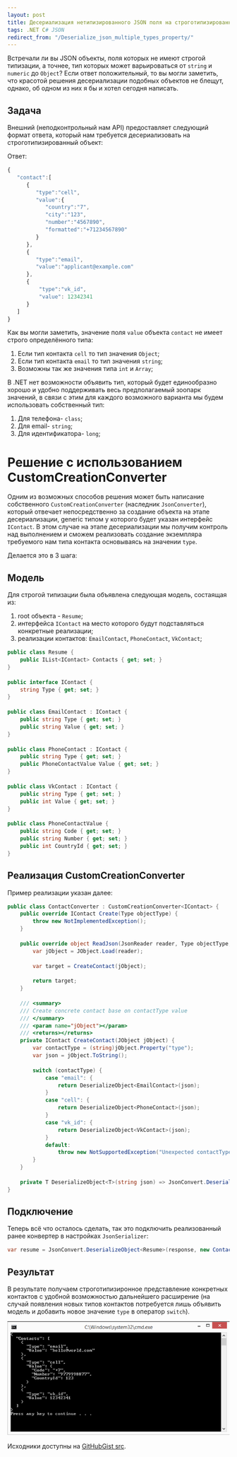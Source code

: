```yaml
---
layout: post
title: Десериализация нетипизированного JSON поля на строготипизированный объект .NET с использованием Newtonsoft.Json
tags: .NET C# JSON
redirect_from: "/Deserialize_json_multiple_types_property/"
---
```


Встречали ли вы JSON объекты, поля которых не имеют строгой типизации, а точнее, тип которых может варьироваться от `string` и `numeric` до `Object`? Если ответ положительный, то вы могли заметить, что красотой решения десериализации подобных объектов не блещут, однако, об одном из них я бы и хотел сегодня написать.

## Задача

Внешний (неподконтрольный нам API) предоставляет следующий формат ответа, который нам требуется десериализовать на строготипизированный объект:

Ответ:

```javascript
{
   "contact":[
      {
         "type":"cell",
         "value":{
            "country":"7",
            "city":"123",
            "number":"4567890",
            "formatted":"+71234567890"
         }
      },
      {
         "type":"email",
         "value":"applicant@example.com"
      },
      {
          "type":"vk_id",
          "value": 12342341
      }
   ]
}
```

Как вы могли заметить, значение поля `value` объекта `contact` не имеет строго определённого типа:

1. Если тип контакта `cell` то тип значения `Object`;
2. Если тип контакта `email` то тип значения `string`;
3. Возможны так же значения типа `int` и `Array`;

В .NET нет возможности объявить тип, который будет единообразно хорошо и удобно поддерживать весь предполагаемый зоопарк значений, в связи с этим для каждого возможного варианта мы будем использовать собственный тип:

1. Для телефона- `class`; 
2. Для email- `string`;
3. Для идентификатора- `long`;

# Решение с использованием CustomCreationConverter

Одним из возможных способов решения может быть написание собственного `CustomCreationConverter` (наследник `JsonConverter`), который отвечает непосредственно за создание объекта на этапе десериализации, generic типом у которого будет указан интерфейс `IContact`. В этом случае на этапе десериализации мы получим контроль над выполнением и сможем реализовать создание экземпляра требуемого нам типа контакта основываясь на значении `type`.

Делается это в 3 шага:

## Модель

Для строгой типизации была объявлена следующая модель, состаящая из:

1. root объекта - `Resume`;
2. интерфейса `IContact` на место которого будут подставляться конкретные реализации;
3. реализации контактов: `EmailContact`, `PhoneContact`, `VkContact`;

```csharp
public class Resume {
    public IList<IContact> Contacts { get; set; }
}

public interface IContact {
    string Type { get; set; }
}

public class EmailContact : IContact {
    public string Type { get; set; }
    public string Value { get; set; }
}

public class PhoneContact : IContact {
    public string Type { get; set; }
    public PhoneContactValue Value { get; set; }
}

public class VkContact : IContact {
    public string Type { get; set; }
    public int Value { get; set; }
}

public class PhoneContactValue {
    public string Code { get; set; }
    public string Number { get; set; }
    public int CountryId { get; set; }
}
```

## Реализация CustomCreationConverter

Пример реализации указан далее:

```csharp
public class ContactConverter : CustomCreationConverter<IContact> {
    public override IContact Create(Type objectType) {
        throw new NotImplementedException();
    }

    public override object ReadJson(JsonReader reader, Type objectType, object existingValue, JsonSerializer serializer) {
        var jObject = JObject.Load(reader);

        var target = CreateContact(jObject);

        return target;
    }

    /// <summary>
    /// Create concrete contact base on contactType value
    /// </summary>
    /// <param name="jObject"></param>
    /// <returns></returns>
    private IContact CreateContact(JObject jObject) {
        var contactType = (string)jObject.Property("type");
        var json = jObject.ToString();

        switch (contactType) {
            case "email": {
                return DeserializeObject<EmailContact>(json);
            }
            case "cell": {
                return DeserializeObject<PhoneContact>(json);
            }
            case "vk_id": {
                return DeserializeObject<VkContact>(json);
            }
            default:
                throw new NotSupportedException("Unexpected contactType: " + contactType);
        }
    }

    private T DeserializeObject<T>(string json) => JsonConvert.DeserializeObject<T>(json);
}
```

## Подключение 

Теперь всё что осталось сделать, так это подключить реализованный ранее конвертер в настройках `JsonSerializer`:

```csharp
var resume = JsonConvert.DeserializeObject<Resume>(response, new ContactConverter());
```

## Результат

В результате получаем строготипизиронное представление конкретных контактов с удобной возможностью дальнейшего расширение (на случай появления новых типов контактов потребуется лишь объявить модель и добавить новое значение `type` в оператор `switch`).

![mt event](/images/post/deserialize_json_multiple.png)

Исходники доступны на [GitHubGist src](https://gist.github.com/FSou1/daeff50471419de025f7dab9c744df1c).